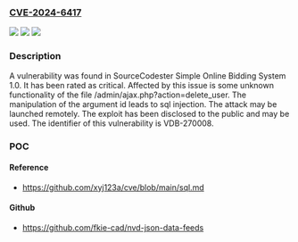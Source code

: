### [CVE-2024-6417](https://cve.mitre.org/cgi-bin/cvename.cgi?name=CVE-2024-6417)
![](https://img.shields.io/static/v1?label=Product&message=Simple%20Online%20Bidding%20System&color=blue)
![](https://img.shields.io/static/v1?label=Version&message=%3D%201.0%20&color=brighgreen)
![](https://img.shields.io/static/v1?label=Vulnerability&message=CWE-89%20SQL%20Injection&color=brighgreen)

### Description

A vulnerability was found in SourceCodester Simple Online Bidding System 1.0. It has been rated as critical. Affected by this issue is some unknown functionality of the file /admin/ajax.php?action=delete_user. The manipulation of the argument id leads to sql injection. The attack may be launched remotely. The exploit has been disclosed to the public and may be used. The identifier of this vulnerability is VDB-270008.

### POC

#### Reference
- https://github.com/xyj123a/cve/blob/main/sql.md

#### Github
- https://github.com/fkie-cad/nvd-json-data-feeds

